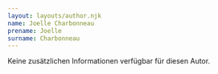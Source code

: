 ```yaml
---
layout: layouts/author.njk
name: Joelle Charbonneau
prename: Joelle
surname: Charbonneau
---
```

Keine zusätzlichen Informationen verfügbar für diesen Autor.
